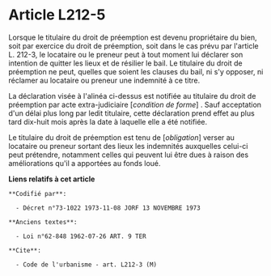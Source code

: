# Article L212-5

Lorsque le titulaire du droit de préemption est devenu propriétaire du bien, soit par exercice du droit de préemption, soit
dans le cas prévu par l'article L. 212-3, le locataire ou le preneur peut à tout moment lui déclarer son intention de quitter
les lieux et de résilier le bail. Le titulaire du droit de préemption ne peut, quelles que soient les clauses du bail, ni s'y
opposer, ni réclamer au locataire ou preneur une indemnité à ce titre.

La déclaration visée à l'alinéa ci-dessus est notifiée au titulaire du droit de préemption par acte extra-judiciaire
[*condition de forme*] . Sauf acceptation d'un délai plus long par ledit titulaire, cette déclaration prend effet au plus
tard dix-huit mois après la date à laquelle elle a été notifiée.

Le titulaire du droit de préemption est tenu de [*obligation*] verser au locataire ou preneur sortant des lieux les
indemnités auxquelles celui-ci peut prétendre, notamment celles qui peuvent lui être dues à raison des améliorations qu'il a
apportées au fonds loué.

**Liens relatifs à cet article**

	**Codifié par**:

	  - Décret n°73-1022 1973-11-08 JORF 13 NOVEMBRE 1973

	**Anciens textes**:

	  - Loi n°62-848 1962-07-26 ART. 9 TER

	**Cite**:

	  - Code de l'urbanisme - art. L212-3 (M)
